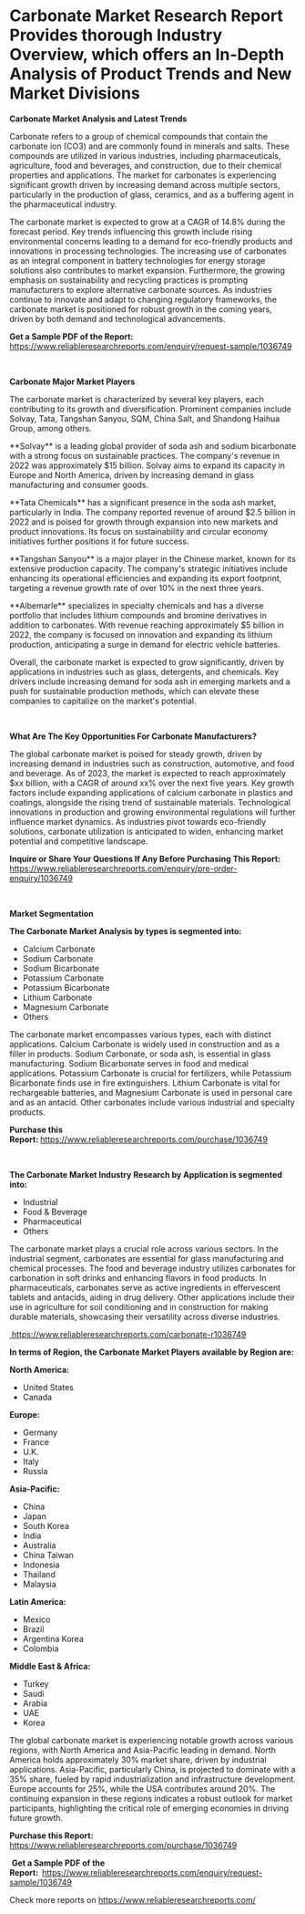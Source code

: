 <p><h1>Carbonate Market Research Report Provides thorough Industry Overview, which offers an In-Depth Analysis of Product Trends and New Market Divisions</h1></p><p><strong>Carbonate Market Analysis and Latest Trends</strong></p>
<p><p>Carbonate refers to a group of chemical compounds that contain the carbonate ion (CO3) and are commonly found in minerals and salts. These compounds are utilized in various industries, including pharmaceuticals, agriculture, food and beverages, and construction, due to their chemical properties and applications. The market for carbonates is experiencing significant growth driven by increasing demand across multiple sectors, particularly in the production of glass, ceramics, and as a buffering agent in the pharmaceutical industry.</p><p>The carbonate market is expected to grow at a CAGR of 14.8% during the forecast period. Key trends influencing this growth include rising environmental concerns leading to a demand for eco-friendly products and innovations in processing technologies. The increasing use of carbonates as an integral component in battery technologies for energy storage solutions also contributes to market expansion. Furthermore, the growing emphasis on sustainability and recycling practices is prompting manufacturers to explore alternative carbonate sources. As industries continue to innovate and adapt to changing regulatory frameworks, the carbonate market is positioned for robust growth in the coming years, driven by both demand and technological advancements.</p></p>
<p><strong>Get a Sample PDF of the Report:&nbsp;</strong> <a href="https://www.reliableresearchreports.com/enquiry/request-sample/1036749?utm_campaign=2208&utm_medium=2&utm_source=Github&utm_content=ia&utm_term=02042025&utm_id=carbonate">https://www.reliableresearchreports.com/enquiry/request-sample/1036749</a></p>
<p>&nbsp;</p>
<p><strong>Carbonate Major Market Players</strong></p>
<p><p>The carbonate market is characterized by several key players, each contributing to its growth and diversification. Prominent companies include Solvay, Tata, Tangshan Sanyou, SQM, China Salt, and Shandong Haihua Group, among others.</p><p>**Solvay** is a leading global provider of soda ash and sodium bicarbonate with a strong focus on sustainable practices. The company's revenue in 2022 was approximately $15 billion. Solvay aims to expand its capacity in Europe and North America, driven by increasing demand in glass manufacturing and consumer goods.</p><p>**Tata Chemicals** has a significant presence in the soda ash market, particularly in India. The company reported revenue of around $2.5 billion in 2022 and is poised for growth through expansion into new markets and product innovations. Its focus on sustainability and circular economy initiatives further positions it for future success.</p><p>**Tangshan Sanyou** is a major player in the Chinese market, known for its extensive production capacity. The company's strategic initiatives include enhancing its operational efficiencies and expanding its export footprint, targeting a revenue growth rate of over 10% in the next three years.</p><p>**Albemarle** specializes in specialty chemicals and has a diverse portfolio that includes lithium compounds and bromine derivatives in addition to carbonates. With revenue reaching approximately $5 billion in 2022, the company is focused on innovation and expanding its lithium production, anticipating a surge in demand for electric vehicle batteries.</p><p>Overall, the carbonate market is expected to grow significantly, driven by applications in industries such as glass, detergents, and chemicals. Key drivers include increasing demand for soda ash in emerging markets and a push for sustainable production methods, which can elevate these companies to capitalize on the market's potential.</p></p>
<p>&nbsp;</p>
<p><strong>What Are The Key Opportunities For Carbonate Manufacturers?</strong></p>
<p><p>The global carbonate market is poised for steady growth, driven by increasing demand in industries such as construction, automotive, and food and beverage. As of 2023, the market is expected to reach approximately $xx billion, with a CAGR of around xx% over the next five years. Key growth factors include expanding applications of calcium carbonate in plastics and coatings, alongside the rising trend of sustainable materials. Technological innovations in production and growing environmental regulations will further influence market dynamics. As industries pivot towards eco-friendly solutions, carbonate utilization is anticipated to widen, enhancing market potential and competitive landscape.</p></p>
<p><strong>Inquire or Share Your Questions If Any Before Purchasing This Report:</strong> <a href="https://www.reliableresearchreports.com/enquiry/pre-order-enquiry/1036749?utm_campaign=2208&utm_medium=2&utm_source=Github&utm_content=ia&utm_term=02042025&utm_id=carbonate">https://www.reliableresearchreports.com/enquiry/pre-order-enquiry/1036749</a></p>
<p>&nbsp;</p>
<p><strong>Market Segmentation</strong></p>
<p><strong>The Carbonate Market Analysis by types is segmented into:</strong></p>
<p><ul><li>Calcium Carbonate</li><li>Sodium Carbonate</li><li>Sodium Bicarbonate</li><li>Potassium Carbonate</li><li>Potassium Bicarbonate</li><li>Lithium Carbonate</li><li>Magnesium Carbonate</li><li>Others</li></ul></p>
<p><p>The carbonate market encompasses various types, each with distinct applications. Calcium Carbonate is widely used in construction and as a filler in products. Sodium Carbonate, or soda ash, is essential in glass manufacturing. Sodium Bicarbonate serves in food and medical applications. Potassium Carbonate is crucial for fertilizers, while Potassium Bicarbonate finds use in fire extinguishers. Lithium Carbonate is vital for rechargeable batteries, and Magnesium Carbonate is used in personal care and as an antacid. Other carbonates include various industrial and specialty products.</p></p>
<p><strong>Purchase this Report:&nbsp;</strong><a href="https://www.reliableresearchreports.com/purchase/1036749?utm_campaign=2208&utm_medium=2&utm_source=Github&utm_content=ia&utm_term=02042025&utm_id=carbonate">https://www.reliableresearchreports.com/purchase/1036749</a></p>
<p>&nbsp;</p>
<p><strong>The Carbonate Market Industry Research by Application is segmented into:</strong></p>
<p><ul><li>Industrial</li><li>Food & Beverage</li><li>Pharmaceutical</li><li>Others</li></ul></p>
<p><p>The carbonate market plays a crucial role across various sectors. In the industrial segment, carbonates are essential for glass manufacturing and chemical processes. The food and beverage industry utilizes carbonates for carbonation in soft drinks and enhancing flavors in food products. In pharmaceuticals, carbonates serve as active ingredients in effervescent tablets and antacids, aiding in drug delivery. Other applications include their use in agriculture for soil conditioning and in construction for making durable materials, showcasing their versatility across diverse industries.</p></p>
<p><a href="https://www.reliableresearchreports.com/carbonate-r1036749?utm_campaign=2208&utm_medium=2&utm_source=Github&utm_content=ia&utm_term=02042025&utm_id=carbonate">&nbsp;https://www.reliableresearchreports.com/carbonate-r1036749</a></p>
<p><strong>In terms of Region, the Carbonate Market Players available by Region are:</strong></p>
<p>
    <p> <strong> North America: </strong>
        <ul>
            <li>United States</li>
            <li>Canada</li>
        </ul>
        </p> 
    <p> <strong> Europe: </strong>
        <ul>
            <li>Germany</li>
            <li>France</li>
            <li>U.K.</li>
            <li>Italy</li>
            <li>Russia</li>
        </ul>
        </p> 
    <p> <strong> Asia-Pacific: </strong>
        <ul>
            <li>China</li>
            <li>Japan</li>
            <li>South Korea</li>
            <li>India</li>
            <li>Australia</li>
            <li>China Taiwan</li>
            <li>Indonesia</li>
            <li>Thailand</li>
            <li>Malaysia</li>
        </ul>
        </p> 
    <p> <strong> Latin America: </strong>
        <ul>
            <li>Mexico</li>
            <li>Brazil</li>
            <li>Argentina Korea</li>
            <li>Colombia</li>
        </ul>
        </p> 
    <p> <strong> Middle East & Africa: </strong>
        <ul>
            <li>Turkey</li>
            <li>Saudi</li>
            <li>Arabia</li>
            <li>UAE</li>
            <li>Korea</li>
        </ul>
    </p>
    </p>
<p><p>The global carbonate market is experiencing notable growth across various regions, with North America and Asia-Pacific leading in demand. North America holds approximately 30% market share, driven by industrial applications. Asia-Pacific, particularly China, is projected to dominate with a 35% share, fueled by rapid industrialization and infrastructure development. Europe accounts for 25%, while the USA contributes around 20%. The continuing expansion in these regions indicates a robust outlook for market participants, highlighting the critical role of emerging economies in driving future growth.</p></p>
<p><strong>Purchase this Report: </strong><a href="https://www.reliableresearchreports.com/purchase/1036749?utm_campaign=2208&utm_medium=2&utm_source=Github&utm_content=ia&utm_term=02042025&utm_id=carbonate">https://www.reliableresearchreports.com/purchase/1036749</a></p>
<p>&nbsp;<strong>Get a Sample PDF of the Report:&nbsp;&nbsp;</strong><a href="https://www.reliableresearchreports.com/enquiry/request-sample/1036749?utm_campaign=2208&utm_medium=2&utm_source=Github&utm_content=ia&utm_term=02042025&utm_id=carbonate">https://www.reliableresearchreports.com/enquiry/request-sample/1036749</a></p>
<p><strong></strong></p>
<p>Check more reports on <a href="https://www.reliableresearchreports.com/?utm_campaign=2208&utm_medium=2&utm_source=Github&utm_content=ia&utm_term=02042025&utm_id=carbonate">https://www.reliableresearchreports.com/</a></p>